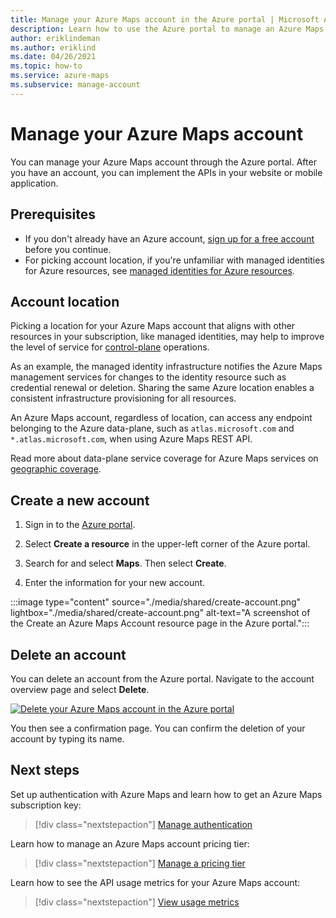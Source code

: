 ```yaml
---
title: Manage your Azure Maps account in the Azure portal | Microsoft Azure Maps 
description: Learn how to use the Azure portal to manage an Azure Maps account. See how to create a new account and how to delete an existing account.
author: eriklindeman
ms.author: eriklind
ms.date: 04/26/2021
ms.topic: how-to
ms.service: azure-maps
ms.subservice: manage-account
---
```


# Manage your Azure Maps account

You can manage your Azure Maps account through the Azure portal. After you have an account, you can implement the APIs in your website or mobile application.

## Prerequisites

- If you don't already have an Azure account, [sign up for a free account] before you continue.
- For picking account location, if you're unfamiliar with managed identities for Azure resources, see [managed identities for Azure resources].

## Account location

Picking a location for your Azure Maps account that aligns with other resources in your subscription, like managed identities, may help to improve the level of service for [control-plane] operations.

As an example, the managed identity infrastructure notifies the Azure Maps management services for changes to the identity resource such as credential renewal or deletion. Sharing the same Azure location enables a consistent infrastructure provisioning for all resources.

An Azure Maps account, regardless of location, can access any endpoint belonging to the Azure data-plane, such as `atlas.microsoft.com` and `*.atlas.microsoft.com`, when using Azure Maps REST API.

Read more about data-plane service coverage for Azure Maps services on [geographic coverage].

## Create a new account

1. Sign in to the [Azure portal].

2. Select **Create a resource** in the upper-left corner of the Azure portal.

3. Search for and select **Maps**. Then select **Create**.

4. Enter the information for your new account.

:::image type="content" source="./media/shared/create-account.png" lightbox="./media/shared/create-account.png" alt-text="A screenshot of the Create an Azure Maps Account resource page in the Azure portal.":::

## Delete an account

You can delete an account from the Azure portal. Navigate to the account overview page and select **Delete**.

[![Delete your Azure Maps account in the Azure portal](./media/how-to-manage-account-keys/account-delete-portal.png)](./media/how-to-manage-account-keys/account-delete-portal.png#lightbox)

You then see a confirmation page. You can confirm the deletion of your account by typing its name.

## Next steps

Set up authentication with Azure Maps and learn how to get an Azure Maps subscription key:
> [!div class="nextstepaction"]
> [Manage authentication]

Learn how to manage an Azure Maps account pricing tier:
> [!div class="nextstepaction"]
> [Manage a pricing tier]

Learn how to see the API usage metrics for your Azure Maps account:
> [!div class="nextstepaction"]
> [View usage metrics]

[Azure portal]: https://portal.azure.com
[control-plane]: ../azure-resource-manager/management/control-plane-and-data-plane.md
[geographic coverage]: geographic-coverage.md
[Manage a pricing tier]: how-to-manage-pricing-tier.md
[Manage authentication]: how-to-manage-authentication.md
[managed identities for Azure resources]: ../active-directory/managed-identities-azure-resources/overview.md
[sign up for a free account]: https://azure.microsoft.com/free/?WT.mc_id=A261C142F
[View usage metrics]: how-to-view-api-usage.md
